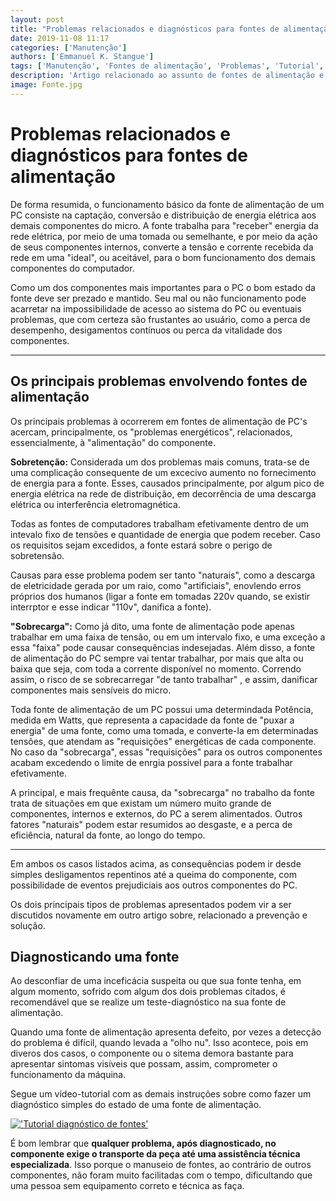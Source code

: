 ```yaml
---
layout: post
title: "Problemas relacionados e diagnósticos para fontes de alimentação"
date: 2019-11-08 11:17
categories: ['Manutenção']
authors: ['Emmanuel K. Stangue'] 
tags: ['Manutenção', 'Fontes de alimentação', 'Problemas', 'Tutorial','Artigo']
description: 'Artigo relacionado ao assunto de fontes de alimentação e manutenção'
image: Fonte.jpg
---
```


# Problemas relacionados e diagnósticos para fontes de alimentação

De forma resumida, o funcionamento básico da fonte de alimentação de um PC consiste na captação, conversão e distribuição de energia elétrica aos demais componentes do micro. A fonte trabalha para "receber" energia da rede elétrica, por meio de uma tomada ou semelhante, e por meio da ação de seus componentes internos, converte a tensão e corrente recebida da rede em uma "ideal", ou aceitável, para o bom funcionamento dos demais componentes do computador.

Como um dos componentes mais importantes para o PC o bom estado da fonte deve ser prezado e mantido. Seu mal ou não funcionamento pode acarretar na impossibilidade de acesso ao sistema do PC ou eventuais problemas, que com certeza são frustantes ao usuário, como a perca de desempenho, desigamentos contínuos ou perca da vitalidade dos componentes.     

-----------------------

## Os principais problemas envolvendo fontes de alimentação

Os principais problemas à ocorrerem em fontes de alimentação de PC's acercam, principalmente, os "problemas energéticos", relacionados, essencialmente, à "alimentação" do componente. 

**Sobretenção:** Considerada um dos problemas mais comuns, trata-se de uma complicação consequente de um excecivo aumento no fornecimento de energia para a fonte. Esses, causados principalmente, por algum pico de energia elétrica na rede de distribuição, em decorrência de uma descarga elétrica ou interferência eletromagnética. 

Todas as fontes de computadores trabalham efetivamente dentro de um intevalo fixo de tensões e quantidade de energia que podem receber. Caso os requisitos sejam excedidos, a fonte estará sobre o perigo de sobretensão.

Causas para esse problema podem ser tanto "naturais", como a descarga de eletricidade gerada por um raio, como "artificiais", enovlendo erros próprios dos humanos (ligar a fonte em tomadas 220v quando, se existir interrptor e esse indicar "110v", danifica a fonte).


**"Sobrecarga":** Como já dito, uma fonte de alimentação pode apenas trabalhar em uma faixa de tensão, ou em um intervalo fixo, e uma exceção a essa "faixa" pode causar consequências indesejadas. Além disso, a fonte de alimentação do PC sempre vai tentar trabalhar, por mais que alta ou baixa que seja, com toda a corrente disponível no momento. Correndo assim, o risco de se sobrecarregar "de tanto trabalhar" , e assim, danificar componentes mais sensíveis do micro.
 
Toda fonte de alimentação de um PC possui uma determindada Potência, medida em Watts, que representa a capacidade da fonte de "puxar a energia" de uma fonte, como uma tomada, e converte-la em determinadas tensões, que atendam as "requisições" energéticas de cada componente. No caso da "sobrecarga", essas "requisições" para os outros componentes acabam excedendo o limite de enrgia possivel para a fonte trabalhar efetivamente.

A principal, e mais frequênte causa, da "sobrecarga" no trabalho da fonte trata de situações em que existam um número muito grande de componentes, internos e externos, do PC a serem alimentados. Outros fatores "naturais" podem estar resumidos ao desgaste, e a perca de eficiência, natural da fonte, ao longo do tempo.

--------------------------------

Em ambos os casos listados acima, as consequências podem ir desde simples desligamentos repentinos até a queima do componente, com possibilidade de eventos prejudiciais aos outros componentes do PC.

Os dois principais tipos de problemas apresentados podem vir a ser discutidos novamente em outro artigo sobre, relacionado a prevenção e solução.

## Diagnosticando uma fonte

Ao desconfiar de uma inceficácia suspeita ou que sua fonte tenha, em algum momento, sofrido com algum dos dois problemas citados, é recomendável que se realize um teste-diagnóstico na sua fonte de alimentação.

Quando uma fonte de alimentação apresenta defeito, por vezes a detecção do problema é difícil, quando levada a "olho nu". Isso acontece, pois em diveros dos casos, o componente ou o sitema demora bastante para apresentar sintomas visíveis que possam, assim, comprometer o funcionamento da máquina. 

Segue um vídeo-tutorial com as demais instruções sobre como fazer um diagnóstico simples do estado de uma fonte de alimentação.

[!['Tutorial diagnóstico de fontes'](http://img.youtube.com/vi/YKihV4sGXQQ/0.jpg)](http://www.youtube.com/watch?v=YKihV4sGXQQ)


É bom lembrar que **qualquer problema, após diagnosticado, no componente exige o transporte da peça até uma assistência técnica especializada**. Isso porque o manuseio de fontes, ao contrário de outros componentes, não foram muito facilitadas com o tempo, dificultando que uma pessoa sem equipamento correto e técnica as faça.  



